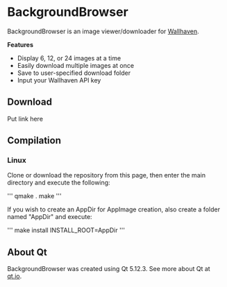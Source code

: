 # BackgroundBrowser

BackgroundBrowser is an image viewer/downloader for [Wallhaven](https://wallhaven.cc).

__Features__
* Display 6, 12, or 24 images at a time
* Easily download multiple images at once
* Save to user-specified download folder
* Input your Wallhaven API key

## Download

Put link here

## Compilation

### Linux

Clone or download the repository from this page, then enter the main directory and execute
the following:

'''
qmake .
make
'''

If you wish to create an AppDir for AppImage creation, also create a folder named
"AppDir" and execute:

'''
make install INSTALL_ROOT=AppDir
'''

## About Qt

BackgroundBrowser was created using Qt 5.12.3. See more about Qt at [qt.io](https://qt.io).